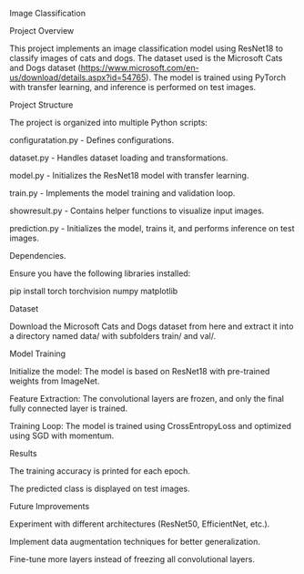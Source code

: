 Image Classification

Project Overview

This project implements an image classification model using ResNet18 to classify images of cats and dogs. The dataset used is the Microsoft Cats and Dogs dataset (https://www.microsoft.com/en-us/download/details.aspx?id=54765). The model is trained using PyTorch with transfer learning, and inference is performed on test images.

Project Structure

The project is organized into multiple Python scripts:

configuratation.py - Defines configurations.

dataset.py - Handles dataset loading and transformations.

model.py - Initializes the ResNet18 model with transfer learning.

train.py - Implements the model training and validation loop.

showresult.py - Contains helper functions to visualize input images.

prediction.py - Initializes the model, trains it, and performs inference on test images.

Dependencies.

Ensure you have the following libraries installed:

pip install torch torchvision numpy matplotlib

Dataset

Download the Microsoft Cats and Dogs dataset from here and extract it into a directory named data/ with subfolders train/ and val/.

Model Training

Initialize the model: The model is based on ResNet18 with pre-trained weights from ImageNet.

Feature Extraction: The convolutional layers are frozen, and only the final fully connected layer is trained.

Training Loop: The model is trained using CrossEntropyLoss and optimized using SGD with momentum.


Results

The training accuracy is printed for each epoch.

The predicted class is displayed on test images.

Future Improvements

Experiment with different architectures (ResNet50, EfficientNet, etc.).

Implement data augmentation techniques for better generalization.

Fine-tune more layers instead of freezing all convolutional layers.

